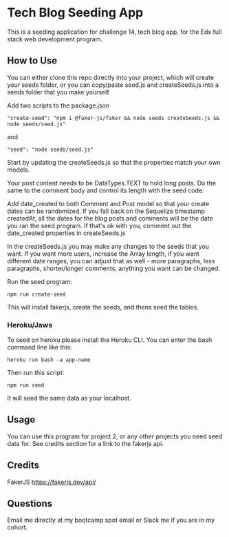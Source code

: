 # Tech Blog Seeding App

This is a seeding application for challenge 14, tech blog app, for the Edx full stack web development program.

## How to Use


You can either clone this repo directly into your project, which will create your seeds folder, or you can copy/paste seed.js and createSeeds.js into a seeds folder that you make yourself.

Add two scripts to the package.json

```
"create-seed": "npm i @faker-js/faker && node seeds createSeeds.js && node seeds/seed.js"

```
and

```
"seed": "node seeds/seed.js"
```

Start by updating the createSeeds.js so that the properties match your own models.

Your post content needs to be DataTypes.TEXT to hold long posts. Do the same to the comment body and control its length with the seed code.

Add date_created to both Comment and Post model so that your create dates can be randomized. If you fall back on the Sequelize timestamp createdAt, all the dates for the blog posts and comments will be the date you ran the seed program. If that's ok with you, comment out the date_created properties in createSeeds.js

In the createSeeds.js you may make any changes to the seeds that you want. If you want more users, increase the Array length, if you want different date ranges, you can adjust that as well - more paragraphs, less paragraphs, shorter/longer comments, anything you want can be changed.

Run the seed program:

```
npm run create-seed
```
This will install fakerjs, create the seeds, and thens seed the tables. 

### Heroku/Jaws

To seed on heroku please install the Heroku CLI. You can enter the bash command line like this:

```
heroku run bash -a app-name
```

Then run this script:

```
npm run seed
```
It will seed the same data as your localhost.

## Usage
You can use this program for project 2, or any other projects you need seed data for. See credits section for a link to the fakerjs api.

## Credits

FakerJS https://fakerjs.dev/api/

## Questions

Email me directly at my bootcamp spot email or Slack me if you are in my cohort.
